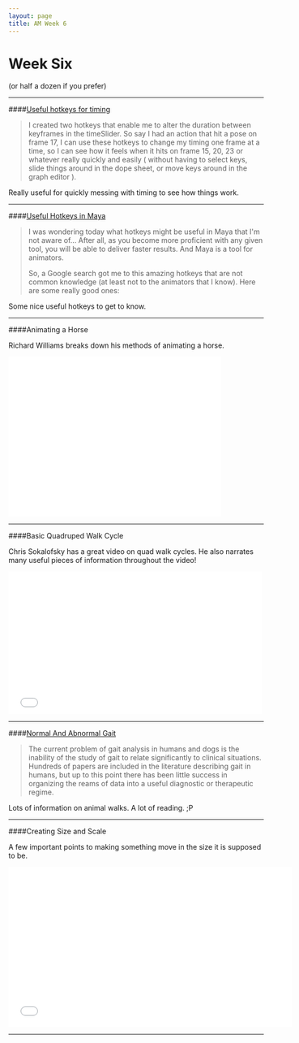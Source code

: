 ```yaml
---
layout: page
title: AM Week 6
---
```


# Week Six

(or half a dozen if you prefer)

----

####[Useful hotkeys for timing](http://fliponline.blogspot.in/2007/04/quick-trick-tap-your-timing.html)

>I created two hotkeys that enable me to alter the duration between keyframes in the timeSlider. So say I had an action that hit a pose on frame 17, I can use these hotkeys to change my timing one frame at a time, so I can see how it feels when it hits on frame 15, 20, 23 or whatever really quickly and easily ( without having to select keys, slide things around in the dope sheet, or move keys around in the graph editor ).

Really useful for quickly messing with timing to see how things work.

----

####[Useful Hotkeys in Maya](http://www.ricardoayasta.com/2012/02/some-very-useful-hotkeys-for-maya.html)

>I was wondering today what hotkeys might be useful in Maya that I'm not aware of... After all, as you become more proficient with any given tool, you will be able to deliver faster results. And Maya is a tool for animators.
>
>So, a Google search got me to this amazing hotkeys that are not common knowledge (at least not to the animators that I know). Here are some really good ones:

Some nice useful hotkeys to get to know.

----

####Animating a Horse

Richard Williams breaks down his methods of animating a horse.

<div class="js-video [vimeo, widescreen]"><iframe width="420" height="315" src="//www.youtube-nocookie.com/embed/INQx-Lzs8mU?rel=0" frameborder="0" allowfullscreen></iframe></div>

----

####Basic Quadruped Walk Cycle

Chris Sokalofsky has a great video on quad walk cycles. He also narrates many useful pieces of information throughout the video!

<div class="js-video [vimeo, widescreen]"><iframe src="//player.vimeo.com/video/52587434" width="500" height="281" frameborder="0" webkitallowfullscreen mozallowfullscreen allowfullscreen></iframe></div>

----

####[Normal And Abnormal Gait](http://cal.vet.upenn.edu/projects/saortho/chapter_91/91mast.htm)

>The current problem of gait analysis in humans and dogs is the inability of the study of gait to relate significantly to clinical situations. Hundreds of papers are included in the literature describing gait in humans, but up to this point there has been little success in organizing the reams of data into a useful diagnostic or therapeutic regime.

Lots of information on animal walks. A lot of reading. ;P

----

####Creating Size and Scale

A few important points to making something move in the size it is supposed to be.

<div class="js-video [vimeo, widescreen]"><iframe width="560" height="315" src="//www.youtube-nocookie.com/embed/S4ekkEXRMHw?list=PLdvNrK-c96RFQ7OFtGfhTBxHc3fJ92jXm" frameborder="0" allowfullscreen></iframe></div>

----